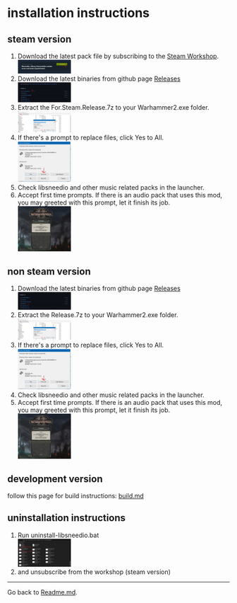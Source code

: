 # installation instructions
## steam version
1. Download the latest pack file by subscribing to the [Steam Workshop](https://steamcommunity.com/sharedfiles/filedetails/?id=2784691287).  
   <img src="../extras/step1.png" width="25%" />  
2. Download the latest binaries from github page [Releases](https://github.com/admiralnelson/warhammer2-libsneedio/releases)  
   <img src="../extras/step2.jpeg" width="25%" />  
3. Extract the For.Steam.Release.7z to your Warhammer2.exe folder.  
   <img src="../extras/step3.png" width="25%" />  
4. If there's a prompt to replace files, click Yes to All.  
   <img src="../extras/step4.png" width="25%" />  
5. Check libsneedio and other music related packs in the launcher.
6. Accept first time prompts. If there is an audio pack that uses this mod, you may greeted with this prompt, let it finish its job.  
   <img src="../extras/step5.png" width="25%" />  
## non steam version
1. Download the latest binaries from github page [Releases](https://github.com/admiralnelson/warhammer2-libsneedio/releases)  
   <img src="../extras/step2a.jpeg" width="25%" />  
2. Extract the Release.7z to your Warhammer2.exe folder.  
   <img src="../extras/step3.png" width="25%" />  
3. If there's a prompt to replace files, click Yes to All.  
   <img src="../extras/step4.png" width="25%" />  
4. Check libsneedio and other music related packs in the launcher.
5. Accept first time prompts. If there is an audio pack that uses this mod, you may greeted with this prompt, let it finish its job.  
   <img src="../extras/step5.png" width="25%" />  
## development version
follow this page for build instructions: [build.md](build.md)  

## uninstallation instructions
1. Run uninstall-libsneedio.bat  
    <img src="../extras/uninst.png" width="25%" />  
2. and unsubscribe from the workshop (steam version)

---
Go back to [Readme.md](..\readme.MD).